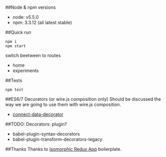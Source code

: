 ##Node & npm versions
+ node: v5.5.0
+ npm: 3.3.12
(all latest stable)

##Quick run
```
npm i
npm start
```
switch beetween to routes
+ home
+ experiments


##Tests
```
npm test
```

##ES6/7 Decorators (or wire.js composition only)
Should be discussed the way we are going to use them with wire.js composition.
+ [connect-data-decorator](https://github.com/designeng/connect-data-decorator)

##TODO:
Decorators: plugin?
+ babel-plugin-syntax-decorators
+ babel-plugin-transform-decorators-legacy

##Thanks
Thanks to [Isomorphic Redux App](https://github.com/caljrimmer/isomorphic-redux-app) boilerplate.